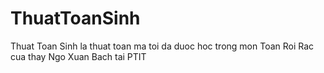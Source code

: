 # ThuatToanSinh
Thuat Toan Sinh la thuat toan ma toi da duoc hoc trong mon Toan Roi Rac cua thay Ngo Xuan Bach tai PTIT
